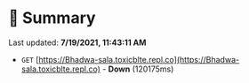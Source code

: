 # 📖 Summary
Last updated: **7/19/2021, 11:43:11 AM**

- `GET` [https://Bhadwa-sala.toxicblte.repl.co](https://Bhadwa-sala.toxicblte.repl.co) - **Down** (120175ms)
